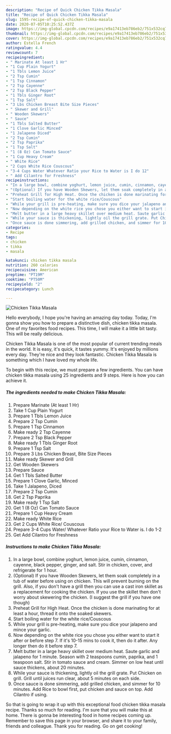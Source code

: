 ```yaml
---
description: "Recipe of Quick Chicken Tikka Masala"
title: "Recipe of Quick Chicken Tikka Masala"
slug: 1595-recipe-of-quick-chicken-tikka-masala
date: 2020-07-05T10:25:52.437Z
image: https://img-global.cpcdn.com/recipes/e9a17413eb786eb2/751x532cq70/chicken-tikka-masala-recipe-main-photo.jpg
thumbnail: https://img-global.cpcdn.com/recipes/e9a17413eb786eb2/751x532cq70/chicken-tikka-masala-recipe-main-photo.jpg
cover: https://img-global.cpcdn.com/recipes/e9a17413eb786eb2/751x532cq70/chicken-tikka-masala-recipe-main-photo.jpg
author: Estella French
ratingvalue: 4.4
reviewcount: 7
recipeingredient:
- " Marinate At least 1 Hr"
- "1 Cup Plain Yogurt"
- "1 Tbls Lemon Juice"
- "2 Tsp Cumin"
- "1 Tsp Cinnamon"
- "2 Tsp Cayenne"
- "2 Tsp Black Pepper"
- "1 Tbls Ginger Root"
- "1 Tsp Salt"
- "3 Lbs Chicken Breast Bite Size Pieces"
- " Skewer and Grill"
- " Wooden Skewers"
- " Sauce"
- "1 Tbls Salted Butter"
- "1 Clove Garlic Minced"
- "1 Jalapeno Diced"
- "2 Tsp Cumin"
- "2 Tsp Paprika"
- "1 Tsp Salt"
- "1 (8 Oz) Can Tomato Sauce"
- "1 Cup Heavy Cream"
- " White Rice"
- "2 Cups White Rice Couscous"
- "3-4 Cups Water Whatever Ratio your Rice to Water is I do 12"
- " Add Cilantro for Freshness"
recipeinstructions:
- "In a large bowl, combine yoghurt, lemon juice, cumin, cinnamon, cayenne, black pepper, ginger, and salt. Stir in chicken, cover, and refrigerate for 1 hour."
- "(Optional) If you have Wooden Skewers, let them soak completely in a tub of water before using on chicken. This will prevent burning on the grill. Also, if you don&#39;t have a grill then you can use a cast iron skillet as a replacement for cooking the chicken. If you use the skillet then don&#39;t worry about skewering the chicken. (I suggest the grill if you have one though)"
- "Preheat Grill for High Heat. Once the chicken is done marinating for at least a hour, thread it onto the soaked skewers."
- "Start boiling water for the white rice/Couscous"
- "While your grill is pre-heating, make sure you dice your jalapeno and mince your garlic."
- "Now depending on the white rice you chose you either want to start it after or before step 7. If it&#39;s 10-15 mins to cook it, then do it after. Any longer then do it before step 7."
- "Melt butter in a large heavy skillet over medium heat. Saute garlic and jalapeno for 1 minute. Season with 2 teaspoons cumin, paprika, and 1 teaspoon salt. Stir in tomato sauce and cream. Simmer on low heat until sauce thickens, about 20 minutes."
- "While your sauce is thickening, lightly oil the grill grate. Put Chicken on grill. Grill until juices run clear, about 5 minutes on each side."
- "Once sauce is done simmering, add grilled chicken, and simmer for 10 minutes. Add Rice to bowl first, put chicken and sauce on top. Add Cilantro if using."
categories:
- Recipe
tags:
- chicken
- tikka
- masala

katakunci: chicken tikka masala 
nutrition: 260 calories
recipecuisine: American
preptime: "PT19M"
cooktime: "PT50M"
recipeyield: "2"
recipecategory: Lunch

---
```



![Chicken Tikka Masala](https://img-global.cpcdn.com/recipes/e9a17413eb786eb2/751x532cq70/chicken-tikka-masala-recipe-main-photo.jpg)

Hello everybody, I hope you're having an amazing day today. Today, I'm gonna show you how to prepare a distinctive dish, chicken tikka masala. One of my favorites food recipes. This time, I will make it a little bit tasty. This will be really delicious.

Chicken Tikka Masala is one of the most popular of current trending meals in the world. It is easy, it's quick, it tastes yummy. It's enjoyed by millions every day. They're nice and they look fantastic. Chicken Tikka Masala is something which I have loved my whole life.




To begin with this recipe, we must prepare a few ingredients. You can have chicken tikka masala using 25 ingredients and 9 steps. Here is how you can achieve it.

<!--inarticleads1-->

##### The ingredients needed to make Chicken Tikka Masala:

1. Prepare  Marinate (At least 1 Hr)
1. Take 1 Cup Plain Yogurt
1. Prepare 1 Tbls Lemon Juice
1. Prepare 2 Tsp Cumin
1. Prepare 1 Tsp Cinnamon
1. Make ready 2 Tsp Cayenne
1. Prepare 2 Tsp Black Pepper
1. Make ready 1 Tbls Ginger Root
1. Prepare 1 Tsp Salt
1. Prepare 3 Lbs Chicken Breast, Bite Size Pieces
1. Make ready  Skewer and Grill
1. Get  Wooden Skewers
1. Prepare  Sauce
1. Get 1 Tbls Salted Butter
1. Prepare 1 Clove Garlic, Minced
1. Take 1 Jalapeno, Diced
1. Prepare 2 Tsp Cumin
1. Get 2 Tsp Paprika
1. Make ready 1 Tsp Salt
1. Get 1 (8 Oz) Can Tomato Sauce
1. Prepare 1 Cup Heavy Cream
1. Make ready  White Rice
1. Get 2 Cups White Rice/ Couscous
1. Prepare 3-4 Cups Water/ Whatever Ratio your Rice to Water is. I do 1-2
1. Get  Add Cilantro for Freshness




<!--inarticleads2-->

##### Instructions to make Chicken Tikka Masala:

1. In a large bowl, combine yoghurt, lemon juice, cumin, cinnamon, cayenne, black pepper, ginger, and salt. Stir in chicken, cover, and refrigerate for 1 hour.
1. (Optional) If you have Wooden Skewers, let them soak completely in a tub of water before using on chicken. This will prevent burning on the grill. Also, if you don&#39;t have a grill then you can use a cast iron skillet as a replacement for cooking the chicken. If you use the skillet then don&#39;t worry about skewering the chicken. (I suggest the grill if you have one though)
1. Preheat Grill for High Heat. Once the chicken is done marinating for at least a hour, thread it onto the soaked skewers.
1. Start boiling water for the white rice/Couscous
1. While your grill is pre-heating, make sure you dice your jalapeno and mince your garlic.
1. Now depending on the white rice you chose you either want to start it after or before step 7. If it&#39;s 10-15 mins to cook it, then do it after. Any longer then do it before step 7.
1. Melt butter in a large heavy skillet over medium heat. Saute garlic and jalapeno for 1 minute. Season with 2 teaspoons cumin, paprika, and 1 teaspoon salt. Stir in tomato sauce and cream. Simmer on low heat until sauce thickens, about 20 minutes.
1. While your sauce is thickening, lightly oil the grill grate. Put Chicken on grill. Grill until juices run clear, about 5 minutes on each side.
1. Once sauce is done simmering, add grilled chicken, and simmer for 10 minutes. Add Rice to bowl first, put chicken and sauce on top. Add Cilantro if using.




So that is going to wrap it up with this exceptional food chicken tikka masala recipe. Thanks so much for reading. I'm sure that you will make this at home. There is gonna be interesting food in home recipes coming up. Remember to save this page in your browser, and share it to your family, friends and colleague. Thank you for reading. Go on get cooking!
